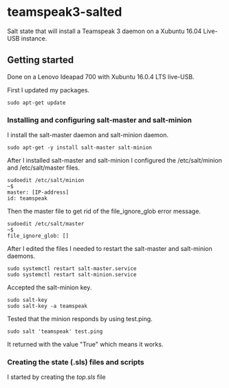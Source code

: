 # teamspeak3-salted
Salt state that will install a Teamspeak 3 daemon on a Xubuntu 16.04 Live-USB instance. 

## Getting started
Done on a Lenovo Ideapad 700 with Xubuntu 16.0.4 LTS live-USB.

First I updated my packages.
  
    sudo apt-get update

### Installing and configuring salt-master and salt-minion

I install the salt-master daemon and salt-minion daemon.

    sudo apt-get -y install salt-master salt-minion

After I installed salt-master and salt-minion I configured the /etc/salt/minion and /etc/salt/master files.

    sudoedit /etc/salt/minion
    ~$
    master: [IP-address]
    id: teamspeak

Then the master file to get rid of the file_ignore_glob error message.

    sudoedit /etc/salt/master
    ~$
    file_ignore_glob: []

After I edited the files I needed to restart the salt-master and salt-minion daemons.

    sudo systemctl restart salt-master.service
    sudo systemctl restart salt-minion.service

Accepted the salt-minion key.

    sudo salt-key
    sudo salt-key -a teamspeak

Tested that the minion responds by using test.ping.

    sudo salt 'teamspeak' test.ping
  
It returned with the value "True" which means it works.

### Creating the state (.sls) files and scripts

I started by creating the *top.sls* file
